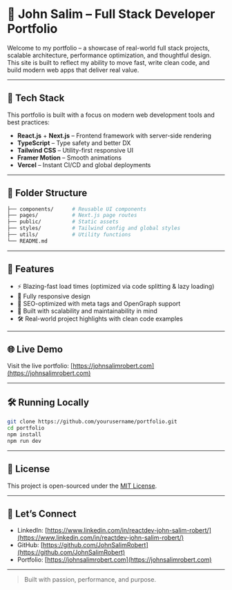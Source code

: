 # 🧠 John Salim – Full Stack Developer Portfolio

Welcome to my portfolio – a showcase of real-world full stack projects, scalable architecture, performance optimization, and thoughtful design. This site is built to reflect my ability to move fast, write clean code, and build modern web apps that deliver real value.

---

## 🚀 Tech Stack

This portfolio is built with a focus on modern web development tools and best practices:

* **React.js** + **Next.js** – Frontend framework with server-side rendering
* **TypeScript** – Type safety and better DX
* **Tailwind CSS** – Utility-first responsive UI
* **Framer Motion** – Smooth animations
* **Vercel** – Instant CI/CD and global deployments

---

## 📁 Folder Structure

```bash
├── components/      # Reusable UI components
├── pages/           # Next.js page routes
├── public/          # Static assets
├── styles/          # Tailwind config and global styles
├── utils/           # Utility functions
└── README.md
```

---

## 📸 Features

* ⚡ Blazing-fast load times (optimized via code splitting & lazy loading)
* 🎨 Fully responsive design
* 📄 SEO-optimized with meta tags and OpenGraph support
* 🧠 Built with scalability and maintainability in mind
* 🛠️ Real-world project highlights with clean code examples

---

## 🌐 Live Demo

Visit the live portfolio: [https://johnsalimrobert.com](https://johnsalimrobert.com)

---

## 🛠️ Running Locally

```bash
git clone https://github.com/yourusername/portfolio.git
cd portfolio
npm install
npm run dev
```

---

## 🧮 License

This project is open-sourced under the [MIT License](https://opensource.org/licenses/MIT).

<!-- // Project: folio | Author contact: https://www.linkedin.com/in/alphaayush/ | © Ayush Singh 2021,2022 -->

---

## 🤝 Let’s Connect

* LinkedIn: [https://www.linkedin.com/in/reactdev-john-salim-robert/](https://www.linkedin.com/in/reactdev-john-salim-robert/)
* GitHub: [https://github.com/JohnSalimRobert](https://github.com/JohnSalimRobert)
* Portfolio: [https://johnsalimrobert.com](https://johnsalimrobert.com)

---

> Built with passion, performance, and purpose.
